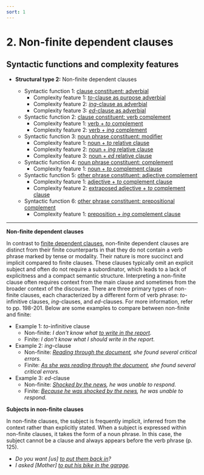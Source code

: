 ```yaml
---
sort: 1
---
```


# 2. Non-finite dependent clauses

## Syntactic functions and complexity features

- **Structural type 2:** Non-finite dependent clauses

    - Syntactic function 1: [clause constituent: adverbial](1_Syntactic%20function1.html#2-1-clause-constituent-adverbial)
        - Complexity feature 1: [*to*-clause as purpose adverbial](1_Syntactic%20function1.html#2-1-1-to--clause-as-purpose-adverbial)
        - Complexity feature 2: [*ing*-clause as adverbial](1_Syntactic%20function1.html#2-1-2-ing--clause-as-adverbial) 
        - Complexity feature 3: [*ed*-clause as adverbial](1_Syntactic%20function1.html#2-1-3-ed--clause-as-adverbial)
    - Syntactic function 2: [clause constituent: verb complement](2_Syntactic%20function2.html#2-2-clause-constituent-verb-complement)
        - Complexity feature 1: [verb + *to* complement](2_Syntactic%20function2.html#2-2-1-verb--to-complement-clause)
        - Complexity feature 2: [verb + *ing* complement](2_Syntactic%20function2.html#2-2-2-verb--ing-complement-clause)
    - Syntactic function 3: [noun phrase constituent: modifier](3_Syntactic%20function3.html#2-3-noun-phrase-constituent-modifier)
        - Complexity feature 1: [noun + *to* relative clause](3_Syntactic%20function3.html#2-3-1-noun--to-relative-clause)
        - Complexity feature 2: [noun + *ing* relative clause](3_Syntactic%20function3.html#2-3-2-noun--ing-relative-clause)
        - Complexity feature 3: [noun + *ed* relative clause](3_Syntactic%20function3.html#2-3-3-noun--ed-relative-clause)
    - Syntactic function 4: [noun phrase constituent: complement](4_Syntactic%20function4.html#2-4-noun-phrase-constituent-complement)
        - Complexity feature 1: [noun + *to* complement clause](4_Syntactic%20function4.html#2-4-1-noun--to-complement-clause)
    - Syntactic function 5: [other phrase constituent: adjective complement](5_Syntactic%20function5.html#2-5-other-phrase-constituent-adjective-complement)
        - Complexity feature 1: [adjective + *to* complement clause](5_Syntactic%20function5.html#2-5-1-adjective--to-complement-clause)
        - Complexity feature 2: [extraposed adjective + *to* complement clause](5_Syntactic%20function5.html#2-5-2-extraposed-adjective--to-complement-clause)
    - Syntactic function 6: [other phrase constituent: prepositional complement](6_Syntactic%20function6.html#2-6-other-phrase-constituent-prepositional-complement)
        - Complexity feature 1: [preposition + *ing* complement clause](6_Syntactic%20function6.html#2-6-1-preposition--ing-complement-clause)

---

**Non-finite dependent clauses**

In contrast to [finite dependent clauses](../1_structural%20type1/#1-finite-dependent-clauses), non-finite dependent clauses are distinct from their finite counterparts in that they do not contain a verb phrase marked by tense or modality. Their nature is more succinct and implicit compared to finite clauses. These clauses typically omit an explicit subject and often do not require a subordinator, which leads to a lack of explicitness and a compact semantic structure. Interpreting a non-finite clause often requires context from the main clause and sometimes from the broader context of the discourse. There are three primary types of non-finite clauses, each characterized by a different form of verb phrase: *to*-infinitive clauses, *ing*-clauses, and *ed*-clauses. For more information, refer to pp. 198-201. Below are some examples to compare between non-finite and finite:
- Example 1: *to*-infinitive clause
    - Non-finite: *I don't know what <ins>to write in the report</ins>.*
    - Finite: *I don't know what I should write in the report.*
- Example 2: *ing*-clause 
    - Non-finite: *<ins>Reading through the document</ins>, she found several critical errors.*
    - Finite: *<ins>As she was reading through the document</ins>, she found several critical errors.*
- Example 3: *ed*-clause
    - Non-finite: *<ins>Shocked by the news</ins>, he was unable to respond.*
    - Finite: *<ins>Because he was shocked by the news</ins>, he was unable to respond.*

**Subjects in non-finite clauses**

In non-finite clauses, the subject is frequently implicit, inferred from the context rather than explicitly stated. When a subject is expressed within non-finite clauses, it takes the form of a noun phrase. In this case, the subject cannot be a clause and always appears before the verb phrase (p. 125).
- *Do you want [us] <ins>to put them back in</ins>?* 
- *I asked [Mother] <ins>to put his bike in the garage</ins>.* 
